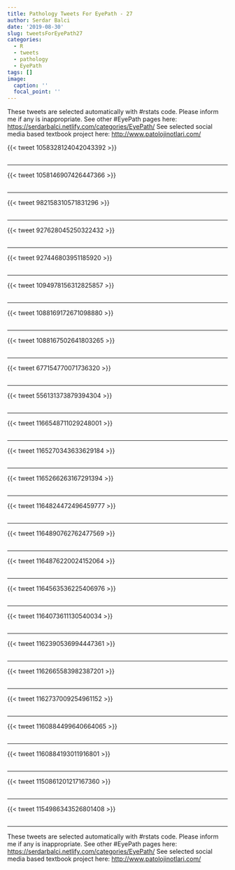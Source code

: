 ```yaml
---
title: Pathology Tweets For EyePath - 27
author: Serdar Balci
date: '2019-08-30'
slug: tweetsForEyePath27
categories:
  - R
  - tweets
  - pathology
  - EyePath
tags: []
image:
  caption: ''
  focal_point: ''
---
```



These tweets are selected automatically with #rstats code. Please inform me if any is inappropriate.
See other #EyePath pages here: https://serdarbalci.netlify.com/categories/EyePath/ 
See selected social media based textbook project here: http://www.patolojinotlari.com/

{{< tweet 1058328124042043392 >}}
<br>
<br>
<hr>
{{< tweet 1058146907426447366 >}}
<br>
<br>
<hr>
{{< tweet 982158310571831296 >}}
<br>
<br>
<hr>
{{< tweet 927628045250322432 >}}
<br>
<br>
<hr>
{{< tweet 927446803951185920 >}}
<br>
<br>
<hr>
{{< tweet 1094978156312825857 >}}
<br>
<br>
<hr>
{{< tweet 1088169172671098880 >}}
<br>
<br>
<hr>
{{< tweet 1088167502641803265 >}}
<br>
<br>
<hr>
{{< tweet 677154770071736320 >}}
<br>
<br>
<hr>
{{< tweet 556131373879394304 >}}
<br>
<br>
<hr>
{{< tweet 1166548711029248001 >}}
<br>
<br>
<hr>
{{< tweet 1165270343633629184 >}}
<br>
<br>
<hr>
{{< tweet 1165266263167291394 >}}
<br>
<br>
<hr>
{{< tweet 1164824472496459777 >}}
<br>
<br>
<hr>
{{< tweet 1164890762762477569 >}}
<br>
<br>
<hr>
{{< tweet 1164876220024152064 >}}
<br>
<br>
<hr>
{{< tweet 1164563536225406976 >}}
<br>
<br>
<hr>
{{< tweet 1164073611130540034 >}}
<br>
<br>
<hr>
{{< tweet 1162390536994447361 >}}
<br>
<br>
<hr>
{{< tweet 1162665583982387201 >}}
<br>
<br>
<hr>
{{< tweet 1162737009254961152 >}}
<br>
<br>
<hr>
{{< tweet 1160884499640664065 >}}
<br>
<br>
<hr>
{{< tweet 1160884193011916801 >}}
<br>
<br>
<hr>
{{< tweet 1150861201217167360 >}}
<br>
<br>
<hr>
{{< tweet 1154986343526801408 >}}
<br>
<br>
<hr>


These tweets are selected automatically with #rstats code. Please inform me if any is inappropriate.
See other #EyePath pages here: https://serdarbalci.netlify.com/categories/EyePath/ 
See selected social media based textbook project here: http://www.patolojinotlari.com/
